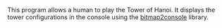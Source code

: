 This program allows a human to play the Tower of Hanoi. It displays the tower configurations in the console using the [bitmap2console](https://github.com/drich14/bitmap2console) library.